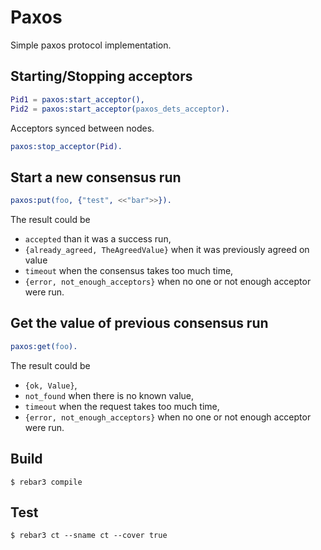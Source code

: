 Paxos
=====

Simple paxos protocol implementation.

## Starting/Stopping acceptors
```erlang
Pid1 = paxos:start_acceptor(),
Pid2 = paxos:start_acceptor(paxos_dets_acceptor).
```

Acceptors synced between nodes.

```erlang
paxos:stop_acceptor(Pid).
```

## Start a new consensus run

```erlang
paxos:put(foo, {"test", <<"bar">>}).
```

The result could be 
* `accepted` than it was a success run,
* `{already_agreed, TheAgreedValue}` when it was previously agreed on value 
* `timeout` when the consensus takes too much time,
* `{error, not_enough_acceptors}` when no one or not enough acceptor were run. 

## Get the value of previous consensus run

```erlang
paxos:get(foo).
```

The result could be 
* `{ok, Value}`,
* `not_found` when there is no known value,
* `timeout` when the request takes too much time,
* `{error, not_enough_acceptors}` when no one or not enough acceptor were run.


Build
-----

    $ rebar3 compile
    
Test
-----

    $ rebar3 ct --sname ct --cover true
